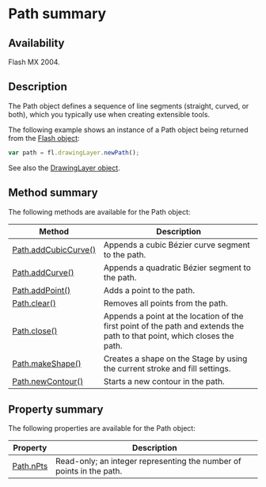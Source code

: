 # Path summary

## Availability

Flash MX 2004.

## Description

The Path object defines a sequence of line segments (straight, curved, or both), which you typically use when creating extensible tools.

The following example shows an instance of a Path object being returned from the [Flash object](../Flash_object/Flash_summary.md):

```javascript
var path = fl.drawingLayer.newPath();
```

See also the [DrawingLayer object](../DrawingLayer_object/DrawingLayer_summary.md).

## Method summary

The following methods are available for the Path object:

| **Method** | **Description** |
| --- | --- |
| [Path.addCubicCurve()](../Path_object/Path.md) | Appends a cubic Bézier curve segment to the path. |
| [Path.addCurve()](../Path_object/Path1.md) | Appends a quadratic Bézier segment to the path. |
| [Path.addPoint()](../Path_object/Path2.md) | Adds a point to the path. |
| [Path.clear()](../Path_object/Path3.md) | Removes all points from the path. |
| [Path.close()](../Path_object/Path4.md) | Appends a point at the location of the first point of the path and extends the path to that point, which closes the path. |
| [Path.makeShape()](../Path_object/Path5.md) | Creates a shape on the Stage by using the current stroke and fill settings. |
| [Path.newContour()](../Path_object/Path6.md) | Starts a new contour in the path. |

## Property summary

The following properties are available for the Path object:

| **Property** | **Description** |
| --- | --- |
| [Path.nPts](../Path_object/Path7.md) | Read-only; an integer representing the number of points in the path. |
